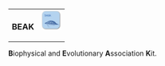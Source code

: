 <table>
    <tr>
        <td>
            <h3>BEAK</h3>
        </td>
        <td style="vertical-align: top;">
            <img src="icon.png" alt="BEAK icon" height="40">
        </td>
    </tr>
</table>

**B**iophysical and **E**volutionary **A**ssociation **K**it.
